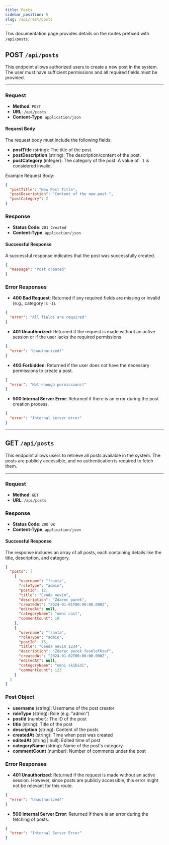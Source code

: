 ```yaml
---
title: Posts
sidebar_position: 5
slug: /api/rest/posts
---
```


This documentation page provides details on the routes prefixed with `/api/posts`.

## **POST** `/api/posts`

This endpoint allows authorized users to create a new post in the system. The user must have sufficient permissions and all required fields must be provided.

---

### Request

- **Method**: `POST`
- **URL**: `/api/posts`
- **Content-Type**: `application/json`

#### Request Body

The request body must include the following fields:

- **postTitle** (string): The title of the post.
- **postDescription** (string): The description/content of the post.
- **postCategory** (integer): The category of the post. A value of `-1` is considered invalid.

Example Request Body:

```json
{
  "postTitle": "New Post Title",
  "postDescription": "Content of the new post.",
  "postCategory": 2
}
```

### Response

- **Status Code**: `201 Created`
- **Content-Type**: `application/json`

#### Successful Response

A successful response indicates that the post was successfully created.

```json
{
  "message": "Post created"
}
```

### Error Responses

- **400 Bad Request**: Returned if any required fields are missing or invalid (e.g., category is `-1`).

```json
{
  "error": "All fields are required"
}
```

- **401 Unauthorized**: Returned if the request is made without an active session or if the user lacks the required permissions.

```json
{
  "error": "Unauthorized!"
}
```

- **403 Forbidden**: Returned if the user does not have the necessary permissions to create a post.

```json
{
  "error": "Not enough permissions!"
}
```

- **500 Internal Server Error**: Returned if there is an error during the post creation process.

```json
{
  "error": "Internal server error"
}
```

---

## **GET** `/api/posts`

This endpoint allows users to retrieve all posts available in the system. The posts are publicly accessible, and no authentication is required to fetch them.

---

### Request

- **Method**: `GET`
- **URL**: `/api/posts`

### Response

- **Status Code**: `200 OK`
- **Content-Type**: `application/json`

#### Successful Response

The response includes an array of all posts, each containing details like the title, description, and category.

```json
{
  "posts": [
    {
      "username": "franta",
      "roleType": "admin",
      "postId": 12,
      "title": "Cenda nevim",
      "description": "Zdarec parek",
      "createdAt": "2024-01-01T00:00:00.000Z",
      "editedAt": null,
      "categoryName": "omni cast",
      "commentCount": 10
    },
    {
      "username": "franta",
      "roleType": "admin",
      "postId": 16,
      "title": "Cenda nevim 1234",
      "description": "Zdarec parek fesmlefksef",
      "createdAt": "2024-01-02T00:00:00.000Z",
      "editedAt": null,
      "categoryName": "omni skibidi",
      "commentCount": 123
    }
  ]
}
```

### Post Object

- **username** (string): Username of the post creator
- **roleType** (string): Role (e.g. "admin")
- **postId** (number): The ID of the post
- **title** (string): Title of the post
- **description** (string): Content of the posts
- **createdAt** (string): Time when post was created
- **editedAt** (string | null): Edited time of post
- **categoryName** (string): Name of the post's category
- **commentCount** (number): Number of comments under the post

### Error Responses

- **401 Unauthorized**: Returned if the request is made without an active session. However, since posts are publicly accessible, this error might not be relevant for this route.

```json
{
  "error": "Unauthorized!"
}
```

- **500 Internal Server Error**: Returned if there is an error during the fetching of posts.

```json
{
  "error": "Internal Server Error"
}
```
